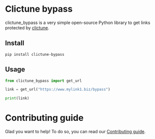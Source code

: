 # Clictune bypass

clictune_bypass is a very simple open-source Python library to get links protected by [clictune](https://www.clictune.com/).

## Install

``` shell
pip install clictune-bypass
```

## Usage

```python
from clictune_bypass import get_url

link = get_url("https://www.mylink1.biz/bypass")

print(link)
```

# Contributing guide

Glad you want to help! To do so, you can read our [Contributing guide](CONTRIBUTING.md).
